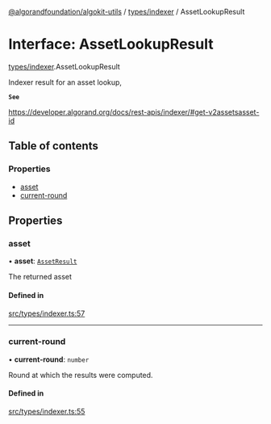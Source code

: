 [@algorandfoundation/algokit-utils](../README.md) / [types/indexer](../modules/types_indexer.md) / AssetLookupResult

# Interface: AssetLookupResult

[types/indexer](../modules/types_indexer.md).AssetLookupResult

Indexer result for an asset lookup,

**`See`**

https://developer.algorand.org/docs/rest-apis/indexer/#get-v2assetsasset-id

## Table of contents

### Properties

- [asset](types_indexer.AssetLookupResult.md#asset)
- [current-round](types_indexer.AssetLookupResult.md#current-round)

## Properties

### asset

• **asset**: [`AssetResult`](types_indexer.AssetResult.md)

The returned asset

#### Defined in

[src/types/indexer.ts:57](https://github.com/algorandfoundation/algokit-utils-ts/blob/main/src/types/indexer.ts#L57)

___

### current-round

• **current-round**: `number`

Round at which the results were computed.

#### Defined in

[src/types/indexer.ts:55](https://github.com/algorandfoundation/algokit-utils-ts/blob/main/src/types/indexer.ts#L55)
